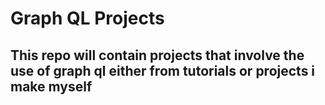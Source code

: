 # Graph QL Projects

## This repo will contain projects that involve the use of graph ql either from tutorials or projects i make myself
